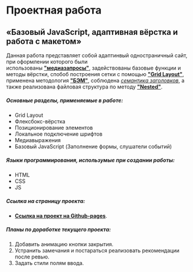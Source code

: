 # Проектная работа

## «Базовый JavaScript, адаптивная вёрстка и работа с макетом»

Данная работа представляет собой адаптинвый одностраничный сайт, при оформлении которого были  
использованы [**"медиазапросы"**](https://developer.mozilla.org/ru/docs/Web/CSS/Media_Queries/Using_media_queries), задействованы базовые функции и методы вёрстки, спобоб построения сетки с помощью [**"Grid Layout"**](https://developer.mozilla.org/ru/docs/Web/CSS/CSS_Grid_Layout), применена методология [**"БЭМ"**](https://ru.bem.info/methodology/quick-start/), соблюдена [_семантика заголовков_](https://htmlacademy.ru/blog/html/semantics), а также реализована файловая структура по методу [**"Nested"**](https://ru.bem.info/methodology/filestructure/#nested).

##### Основные разделы, применяемые в работе:

- Grid Layout
- Флексбокс-вёрстка
- Позиционирование элементов
- Локальное подключение шрифтов
- Медиавыражения
- Базовый JavaScript (Заполнение формы, слушатели событий)

##### Языки программирования, использумые при создании работы:

- HTML
- CSS
- JS

##### Ссылка на страницу проекта:

- [**Ссылка на проект на Github-pages**](https://emilniftiev.github.io/russian-travel).

##### Планы по доработке текущего проекта:

1. Добавить анимацию кнопки закрытия.
2. Устранить замечания и постараться реализовать рекомендации после ревью.
3. Задать стили полям ввода.

